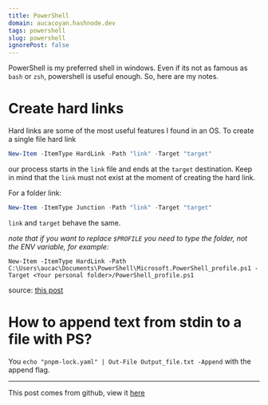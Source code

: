 ```yaml
---
title: PowerShell
domain: aucacoyan.hashnode.dev
tags: powershell
slug: powershell
ignorePost: false
---
```


PowerShell is my preferred shell in windows. Even if its not as famous as `bash` or `zsh`, powershell is useful enough. So, here are my notes.

# Create hard links

Hard links are some of the most useful features I found in an OS. To create a single file hard link

```powershell
New-Item -ItemType HardLink -Path "link" -Target "target"
```

our process starts in the `link` file and ends at the `target` destination. Keep in mind that the `link` must not exist at the moment of creating the hard link.

For a folder link:

```powershell
New-Item -ItemType Junction -Path "link" -Target "target"
```

`link` and `target` behave the same.

_note that if you want to replace `$PROFILE` you need to type the folder, not the ENV variable, for example:_

```shell
New-Item -ItemType HardLink -Path C:\Users\aucac\Documents\PowerShell\Microsoft.PowerShell_profile.ps1 -Target <Your personal folder>/PowerShell_profile.ps1
```

source: [this post](https://winaero.com/create-symbolic-link-windows-10-powershell/)

# How to append text from stdin to a file with PS?

You `echo "pnpm-lock.yaml" | Out-File Output_file.txt -Append` with the append flag.

---

This post comes from github, view it [here](https://github.com/AucaCoyan/blog/blob/main/powershell.md)
